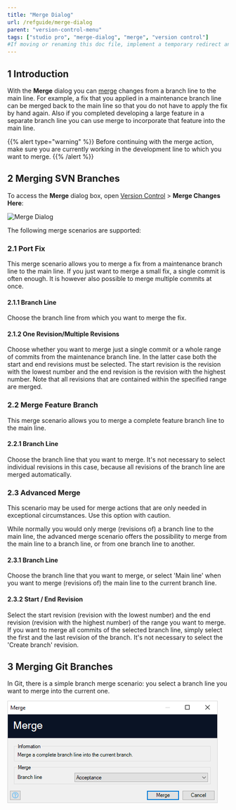 ```yaml
---
title: "Merge Dialog"
url: /refguide/merge-dialog
parent: "version-control-menu"
tags: ["studio pro", "merge-dialog", "merge", "version control"]
#If moving or renaming this doc file, implement a temporary redirect and let the respective team know they should update the URL in the product. See Mapping to Products for more details.
---
```


## 1 Introduction

With the **Merge** dialog you can [merge](version-control#merge) changes from a branch line to the main line. For example, a fix that you applied in a maintenance branch line can be merged back to the main line so that you do not have to apply the fix by hand again. Also if you completed developing a large feature in a separate branch line you can use merge to incorporate that feature into the main line.

{{% alert type="warning" %}}
Before continuing with the merge action, make sure you are currently working in the development line to which you want to merge.
{{% /alert %}} 

## 2 Merging SVN Branches

To access the **Merge** dialog box, open [Version Control](version-control-menu) > **Merge Changes Here**:

![Merge Dialog](attachments/merge-dialog/merge-dialog.png)

The following merge scenarios are supported:

### 2.1 Port Fix

This merge scenario allows you to merge a fix from a maintenance branch line to the main line. If you just want to merge a small fix, a single commit is often enough. It is however also possible to merge multiple commits at once.

#### 2.1.1 Branch Line

Choose the branch line from which you want to merge the fix.

#### 2.1.2 One Revision/Multiple Revisions

Choose whether you want to merge just a single commit or a whole range of commits from the maintenance branch line. In the latter case both the start and end revisions must be selected. The start revision is the revision with the lowest number and the end revision is the revision with the highest number. Note that all revisions that are contained within the specified range are merged.

### 2.2 Merge Feature Branch

This merge scenario allows you to merge a complete feature branch line to the main line.

#### 2.2.1 Branch Line

Choose the branch line that you want to merge. It's not necessary to select individual revisions in this case, because all revisions of the branch line are merged automatically.

### 2.3 Advanced Merge

This scenario may be used for merge actions that are only needed in exceptional circumstances. Use this option with caution.

While normally you would only merge (revisions of) a branch line to the main line, the advanced merge scenario offers the possibility to merge from the main line to a branch line, or from one branch line to another.

#### 2.3.1 Branch Line

Choose the branch line that you want to merge, or select 'Main line' when you want to merge (revisions of) the main line to the current branch line.

#### 2.3.2 Start / End Revision

Select the start revision (revision with the lowest number) and the end revision (revision with the highest number) of the range you want to merge. If you want to merge all commits of the selected branch line, simply select the first and the last revision of the branch. It's not necessary to select the 'Create branch' revision.

## 3 Merging Git Branches

In Git, there is a simple branch merge scenario: you select a branch line you want to merge into the current one.

![Merge Dialog for Git](attachments/merge-dialog/merge-dialog-git.png)

